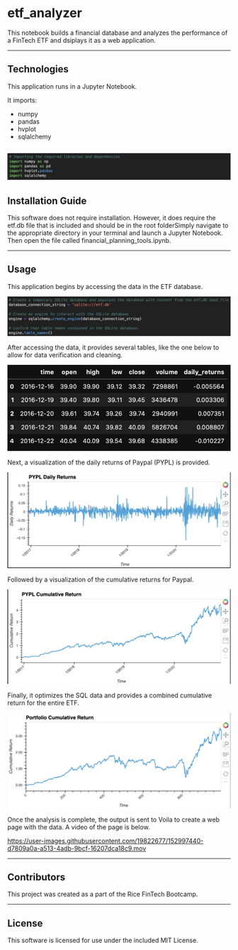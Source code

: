 # etf_analyzer

This notebook builds a financial database and analyzes the performance of a FinTech ETF and dsiplays it as a web application.

---

## Technologies

This application runs in a Jupyter Notebook.  

It imports:
- numpy
- pandas
- hvplot
- sqlalchemy

![](img/1.png)
---


## Installation Guide

This software does not require installation.  However, it does require the etf.db file that is included and should be in the root folderSimply navigate to the appropriate directory in your terminal and launch a Jupyter Notebook.  Then open the file called financial_planning_tools.ipynb.

---

## Usage

This application begins by accessing the data in the ETF database.

![](img/2.png)

After accessing the data, it provides several tables, like the one below to allow for data verification and cleaning.

![](img/3.png)

Next, a visualization of the daily returns of Paypal (PYPL) is provided.

![](img/4.png)

Followed by a visualization of the cumulative returns for Paypal.

![](img/5.png)

Finally, it optimizes the SQL data and provides a combined cumulative return for the entire ETF.

![](img/6.png)

Once the analysis is complete, the output is sent to Voila to create a web page with the data.  A video of the page is below.


https://user-images.githubusercontent.com/19822677/152997440-d7809a0a-a513-4adb-9bcf-16207dca18c9.mov



---

## Contributors

This project was created as a part of the Rice FinTech Bootcamp.

---

## License

This software is licensed for use under the included MIT License.
